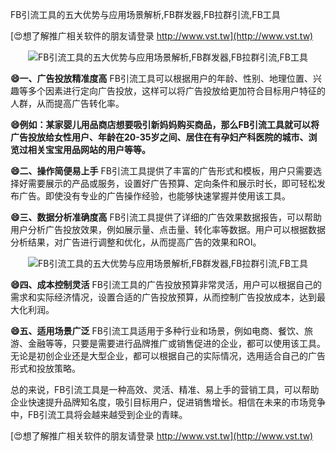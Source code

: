 FB引流工具的五大优势与应用场景解析,FB群发器,FB拉群引流,FB工具

[😍想了解推广相关软件的朋友请登录 http://www.vst.tw](http://www.vst.tw)

 <center><img src="https://vst.tw/MP4/tuiguang/png/8.png" alt="FB引流工具的五大优势与应用场景解析,FB群发器,FB拉群引流,FB工具"></center>

**😄一、广告投放精准度高**
FB引流工具可以根据用户的年龄、性别、地理位置、兴趣等多个因素进行定向广告投放，这样可以将广告投放给更加符合目标用户特征的人群，从而提高广告转化率。

**😄例如：某家婴儿用品商店想要吸引新妈妈购买商品，那么FB引流工具就可以将广告投放给女性用户、年龄在20-35岁之间、居住在有孕妇产科医院的城市、浏览过相关宝宝用品网站的用户等等。**

**😄二、操作简便易上手**
FB引流工具提供了丰富的广告形式和模板，用户只需要选择好需要展示的产品或服务，设置好广告预算、定向条件和展示时长，即可轻松发布广告。即使没有专业的广告操作经验，也能够快速掌握并使用该工具。

**😄三、数据分析准确度高**
FB引流工具提供了详细的广告效果数据报告，可以帮助用户分析广告投放效果，例如展示量、点击量、转化率等数据。用户可以根据数据分析结果，对广告进行调整和优化，从而提高广告的效果和ROI。

 <center><img src="https://vst.tw/MP4/tuiguang/png/8.png" alt="FB引流工具的五大优势与应用场景解析,FB群发器,FB拉群引流,FB工具"></center>

**😄四、成本控制灵活**
FB引流工具的广告投放预算非常灵活，用户可以根据自己的需求和实际经济情况，设置合适的广告投放预算，从而控制广告投放成本，达到最大化利润。

**😄五、适用场景广泛**
FB引流工具适用于多种行业和场景，例如电商、餐饮、旅游、金融等等，只要是需要进行品牌推广或销售促进的企业，都可以使用该工具。无论是初创企业还是大型企业，都可以根据自己的实际情况，选用适合自己的广告形式和投放策略。

总的来说，FB引流工具是一种高效、灵活、精准、易上手的营销工具，可以帮助企业快速提升品牌知名度，吸引目标用户，促进销售增长。相信在未来的市场竞争中，FB引流工具将会越来越受到企业的青睐。

[😍想了解推广相关软件的朋友请登录 http://www.vst.tw](http://www.vst.tw)



